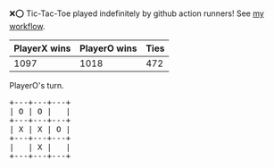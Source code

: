 :x::o: Tic-Tac-Toe played indefinitely by github action runners! See [my workflow](.github/workflows/play.yaml).

|PlayerX wins|PlayerO wins|Ties|
|-|-|-|
|1097|1018|472|

PlayerO's turn.

<pre>
+---+---+---+
| O | O |   |
+---+---+---+
| X | X | O |
+---+---+---+
|   | X |   |
+---+---+---+
</pre>